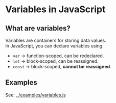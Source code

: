 # Variables in JavaScript

## What are variables?
Variables are containers for storing data values.  
In JavaScript, you can declare variables using:

- `var` → function-scoped, can be redeclared.  
- `let` → block-scoped, can be reassigned.  
- `const` → block-scoped, **cannot be reassigned**.  

## Examples
See: [../examples/variables.js](../examples/variables.js)
